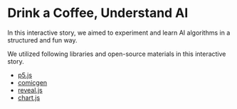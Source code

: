 # Drink a Coffee, Understand AI

In this interactive story, we aimed to experiment and learn AI algorithms in a structured and fun way.

We utilized following libraries and open-source materials in this interactive story.

- [p5.js](https://p5js.org/)
- [comicgen](https://gramener.com/comicgen/#?name=bean&angle=straight&emotion=curious&pose=handsfolded&ext=svg&mirror=&x=24&y=-145&scale=1&width=500&height=600)
- [reveal.js](https://revealjs.com/)
- [chart.js](https://www.chartjs.org/)

